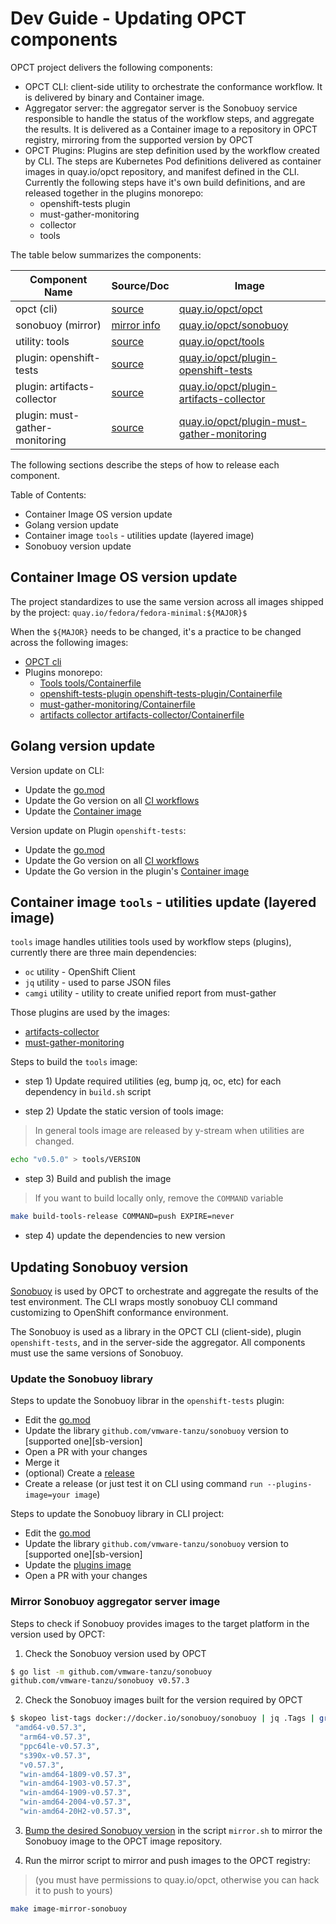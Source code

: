 # Dev Guide - Updating OPCT components

OPCT project delivers the following components:

- OPCT CLI: client-side utility to orchestrate the conformance workflow. It is delivered by binary and Container image.
- Aggregator server: the aggregator server is the Sonobuoy service responsible to handle the status of the workflow steps, and aggregate the results. It is delivered as a Container image to a repository in OPCT registry, mirroring from the supported version by OPCT
- OPCT Plugins: Plugins are step definition used by the workflow created by CLI. The steps are Kubernetes Pod definitions delivered as container images in quay.io/opct repository, and manifest defined in the CLI. Currently the following steps have it's own build definitions, and are released together in the plugins monorepo:
    - openshift-tests plugin
    - must-gather-monitoring
    - collector
    - tools

The table below summarizes the components:

| Component Name | Source/Doc | Image |
| -- | -- | -- |
| opct (cli) | [source][opct-src] | [quay.io/opct/opct](https://quay.io/repository/opct/opct?tab=tags) |
| sonobuoy (mirror) | [mirror info][sb-mirror] | [quay.io/opct/sonobuoy](https://quay.io/repository/opct/sonobuoy?tab=tags) |
| utility: tools | [source][tools] | [quay.io/opct/tools](https://quay.io/repository/opct/opct?tab=tags) |
| plugin: openshift-tests | [source][pl-ot] | [quay.io/opct/plugin-openshift-tests](https://quay.io/repository/opct/plugin-openshift-tests?tab=tags) |
| plugin: artifacts-collector | [source][pl-ac] | [quay.io/opct/plugin-artifacts-collector](https://quay.io/repository/opct/plugin-artifacts-collector?tab=tags) |
| plugin: must-gather-monitoring | [source][pl-mgm] | [quay.io/opct/plugin-must-gather-monitoring](https://quay.io/repository/opct/must-gather-monitoring?tab=tags) |

[opct-src]: https://github.com/redhat-openshift-ecosystem/opct
[opct-repo]: https://quay.io/repository/opct/opct?tab=tags
[sb-mirror]: https://redhat-openshift-ecosystem.github.io/opct/dev/#sonobuoy-image-mirroring
[pl-ot]: https://github.com/redhat-openshift-ecosystem/provider-certification-plugins/tree/main/openshift-tests-plugin
[pl-ac]: https://github.com/redhat-openshift-ecosystem/provider-certification-plugins/tree/main/artifacts-collector
[pl-mgm]: https://github.com/redhat-openshift-ecosystem/provider-certification-plugins/tree/main/must-gather-monitoring
[tools]: https://github.com/redhat-openshift-ecosystem/provider-certification-plugins/blob/main/build.sh#L60

The following sections describe the steps of how to release each component.

Table of Contents:

- Container Image OS version update
- Golang version update
- Container image `tools` - utilities update (layered image)
- Sonobuoy version update

## Container Image OS version update

The project standardizes to use the same version across all images shipped by the project: `quay.io/fedora/fedora-minimal:${MAJOR}$`

When the `${MAJOR}` needs to be changed, it's a practice to be changed across the following images:

- [OPCT cli](https://github.com/redhat-openshift-ecosystem/opct/blob/main/hack/Containerfile)
- Plugins monorepo:
    - [Tools tools/Containerfile](https://github.com/redhat-openshift-ecosystem/provider-certification-plugins/blob/main/tools/Containerfile)
    - [openshift-tests-plugin openshift-tests-plugin/Containerfile](https://github.com/redhat-openshift-ecosystem/provider-certification-plugins/blob/main/openshift-tests-plugin/Containerfile)
    - [must-gather-monitoring/Containerfile](https://github.com/redhat-openshift-ecosystem/provider-certification-plugins/blob/main/must-gather-monitoring/Containerfile)
    - [artifacts collector artifacts-collector/Containerfile](https://github.com/redhat-openshift-ecosystem/provider-certification-plugins/blob/main/artifacts-collector/Containerfile)


## Golang version update

Version update on CLI:

- Update the [go.mod](https://github.com/redhat-openshift-ecosystem/opct/blob/main/go.mod)
- Update the Go version on all [CI workflows](https://github.com/redhat-openshift-ecosystem/opct/tree/main/.github/workflows)
- Update the [Container image](https://github.com/redhat-openshift-ecosystem/opct/blob/main/hack/Containerfile)

Version update on Plugin `openshift-tests`:

- Update the [go.mod](https://github.com/redhat-openshift-ecosystem/provider-certification-plugins/blob/main/openshift-tests-plugin/go.mod)
- Update the Go version on all [CI workflows](https://github.com/redhat-openshift-ecosystem/provider-certification-plugins/tree/main/.github/workflows)
- Update the Go version in the plugin's [Container image](https://github.com/redhat-openshift-ecosystem/provider-certification-plugins/blob/main/openshift-tests-plugin/Containerfile)


## Container image `tools` - utilities update (layered image)

`tools` image handles utilities tools used by workflow steps (plugins),
currently there are three main dependencies:

- `oc` utility - OpenShift Client
- `jq` utility - used to parse JSON files
- `camgi` utility - utility to create unified report from must-gather

Those plugins are used by the images:

- [artifacts-collector](https://github.com/redhat-openshift-ecosystem/provider-certification-plugins/blob/main/artifacts-collector/Containerfile#L8)
- [must-gather-monitoring](https://github.com/redhat-openshift-ecosystem/provider-certification-plugins/blob/main/must-gather-monitoring/Containerfile#L5)

Steps to build the `tools` image:

- step 1) Update required utilities (eg, bump jq, oc, etc) for each dependency in `build.sh` script

- step 2) Update the static version of tools image:

> In general tools image are released by y-stream when utilities are changed.

```sh
echo "v0.5.0" > tools/VERSION
```

- step 3) Build and publish the image

> If you want to build locally only, remove the `COMMAND` variable

```sh
make build-tools-release COMMAND=push EXPIRE=never
```

- step 4) update the dependencies to new version


## Updating Sonobuoy version

[Sonobuoy][sb] is used by OPCT to orchestrate and aggregate the results of the test environment. The CLI wraps mostly sonobuoy CLI command customizing to OpenShift conformance environment.

The Sonobuoy is used as a library in the OPCT CLI (client-side), plugin `openshift-tests`, and in the server-side the aggregator. All components must use the same versions of Sonobuoy.

### Update the Sonobuoy library

Steps to update the Sonobuoy librar in the `openshift-tests` plugin:

- Edit the [go.mod](https://github.com/redhat-openshift-ecosystem/provider-certification-plugins/blob/main/openshift-tests-plugin/go.mod)
- Update the library `github.com/vmware-tanzu/sonobuoy` version to [supported one][sb-version]
- Open a PR with your changes
- Merge it
- (optional) Create a [release](./release.md)
- Create a release (or just test it on CLI using command `run --plugins-image=your image`)

Steps to update the Sonobuoy library in CLI project:

- Edit the [go.mod](https://github.com/redhat-openshift-ecosystem/opct/blob/main/go.mod)
- Update the library `github.com/vmware-tanzu/sonobuoy` version to [supported one][sb-version]
- Update the [plugins image](https://github.com/redhat-openshift-ecosystem/opct/blob/main/pkg/types.go)
- Open a PR with your changes

[sb-versions]: https://github.com/vmware-tanzu/sonobuoy/releases
[sb]: https://sonobuoy.io/

### Mirror Sonobuoy aggregator server image

Steps to check if Sonobuoy provides images to the target platform in the version used by OPCT:

1) Check the Sonobuoy version used by OPCT
```bash
$ go list -m github.com/vmware-tanzu/sonobuoy
github.com/vmware-tanzu/sonobuoy v0.57.3
```

2) Check the Sonobuoy images built for the version required by OPCT
```bash
$ skopeo list-tags docker://docker.io/sonobuoy/sonobuoy | jq .Tags | grep -i v0.57.3
 "amd64-v0.57.3",
  "arm64-v0.57.3",
  "ppc64le-v0.57.3",
  "s390x-v0.57.3",
  "v0.57.3",
  "win-amd64-1809-v0.57.3",
  "win-amd64-1903-v0.57.3",
  "win-amd64-1909-v0.57.3",
  "win-amd64-2004-v0.57.3",
  "win-amd64-20H2-v0.57.3",
```

3) [Bump the desired Sonobuoy version](https://github.com/redhat-openshift-ecosystem/opct/blob/main/hack/image-mirror-sonobuoy/mirror.sh#L9C27-L9C43)
in the script `mirror.sh` to mirror the Sonobuoy image to the OPCT image repository.

4) Run the mirror script to mirror and push images to the OPCT registry:
> (you must have permissions to quay.io/opct, otherwise you can hack it to push to yours)
```bash
make image-mirror-sonobuoy
```
